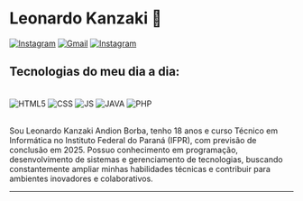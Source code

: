 # Leonardo Kanzaki 👋

[![Instagram](https://img.shields.io/badge/Instagram-E4405F?style=for-the-badge&logo=instagram&logoColor=white)](https://www.instagram.com/leokanzaki_/)
[![Gmail](https://img.shields.io/badge/Gmail-D14836?style=for-the-badge&logo=gmail&logoColor=white)](https://mail.google.com/mail/u/0/?fs=1&tf=cm&source=mailto&su=Github&to=contato.leonardokanzaki@gmail.com&body=Olá!+Vim+por+meio+do+Github.)
[![Instagram](https://img.shields.io/badge/LinkedIn-0077B5?style=for-the-badge&logo=linkedin&logoColor=white)](https://www.linkedin.com/in/leonardo-kanzaki-963b24338/)

## Tecnologias do meu dia a dia:

<div style="display: incline_block"><br/>
<img align="center" alt="HTML5" src="https://img.shields.io/badge/HTML5-E34F26?style=for-the-badge&logo=html5&logoColor=white" />
<img align="center" alt="CSS" src="https://img.shields.io/badge/CSS-239120?&style=for-the-badge&logo=css3&logoColor=white" />
<img align="center" alt="JS" src="https://img.shields.io/badge/JavaScript-F7DF1E?style=for-the-badge&logo=javascript&logoColor=black" />
<img align="center" alt="JAVA" src="https://img.shields.io/badge/Java-ED8B00?style=for-the-badge&logo=openjdk&logoColor=white" />
<img align="center" alt="PHP" src="https://img.shields.io/badge/PHP-777BB4?style=for-the-badge&logo=php&logoColor=white" />

</div><br/>

Sou Leonardo Kanzaki Andion Borba, tenho 18 anos e curso Técnico em Informática no Instituto Federal do Paraná (IFPR), com previsão de conclusão em 2025. Possuo conhecimento em programação, desenvolvimento de sistemas e gerenciamento de tecnologias, buscando constantemente ampliar minhas habilidades técnicas e contribuir para ambientes inovadores e colaborativos.

___
